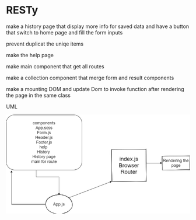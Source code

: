 # RESTy
make a history page that display more info for saved data and have a button that switch to home page and fill the form inputs

prevent duplicat the uniqe items

make the help page 

make main component that get all routes

make a collection component that merge form and result components

make a mounting DOM and update Dom to invoke function after rendering the page in the same class


UML


![uml](./lab29.png)